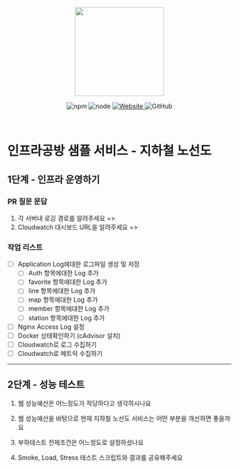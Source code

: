 <p align="center">
    <img width="200px;" src="https://raw.githubusercontent.com/woowacourse/atdd-subway-admin-frontend/master/images/main_logo.png"/>
</p>
<p align="center">
  <img alt="npm" src="https://img.shields.io/badge/npm-%3E%3D%205.5.0-blue">
  <img alt="node" src="https://img.shields.io/badge/node-%3E%3D%209.3.0-blue">
  <a href="https://edu.nextstep.camp/c/R89PYi5H" alt="nextstep atdd">
    <img alt="Website" src="https://img.shields.io/website?url=https%3A%2F%2Fedu.nextstep.camp%2Fc%2FR89PYi5H">
  </a>
  <img alt="GitHub" src="https://img.shields.io/github/license/next-step/atdd-subway-service">
</p>

<br>

# 인프라공방 샘플 서비스 - 지하철 노선도

## 1단계 - 인프라 운영하기
### PR 질문 문답
1. 각 서버내 로깅 경로를 알려주세요
  =>
2. Cloudwatch 대시보드 URL을 알려주세요
  =>

### 작업 리스트
- [ ] Application Log에대한 로그파일 생성 및 저장
  - [ ] Auth 항목에대한 Log 추가
  - [ ] favorite 항목에대한 Log 추가
  - [ ] line 항목에대한 Log 추가
  - [ ] map 항목에대한 Log 추가
  - [ ] member 항목에대한 Log 추가
  - [ ] station 항목에대한 Log 추가
- [ ] Nginx Access Log 설정
- [ ] Docker 상태확인하기 (cAdvisor 설치)
- [ ] Cloudwatch로 로그 수집하기
- [ ] Cloudwatch로 메트릭 수집하기
---

## 2단계 - 성능 테스트
1. 웹 성능예산은 어느정도가 적당하다고 생각하시나요

2. 웹 성능예산을 바탕으로 현재 지하철 노선도 서비스는 어떤 부분을 개선하면 좋을까요

3. 부하테스트 전제조건은 어느정도로 설정하셨나요

4. Smoke, Load, Stress 테스트 스크립트와 결과를 공유해주세요
